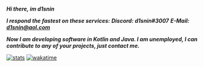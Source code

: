 ***Hi there, im d1snin***

***I respond the fastest on these services:***
***Discord: d1snin#3007***
***E-Mail: d1snin@aol.com***

***Now I am developing software in Kotlin and Java.
I am unemployed, I can contribute to any of your projects, just contact me.***

[![stats](https://github-readme-stats.vercel.app/api?username=d1snin&show_icons=true&theme=dracula)](https://github.com/d1snin)
[![wakatime](https://github-readme-stats.vercel.app/api/wakatime?username=d1snin&layout=compact&theme=dracula)](https://github.com/d1snin)
